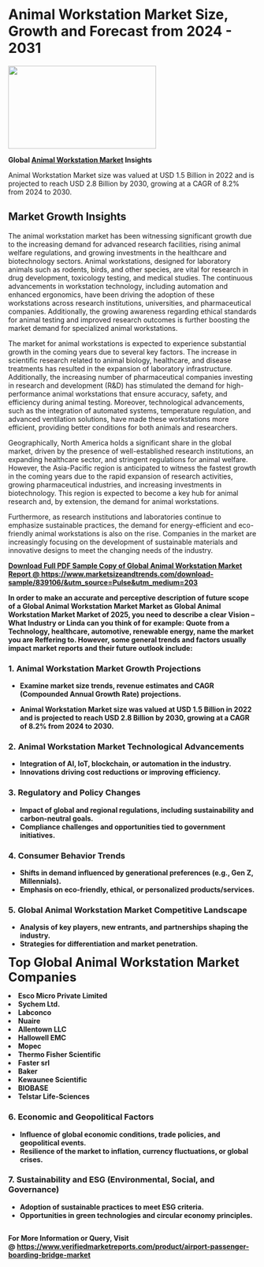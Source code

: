 <H1>Animal Workstation Market Size, Growth and Forecast from 2024 - 2031</H1><img class="aligncenter size-medium wp-image-584254" src="https://thirdeyenews.in/wp-content/uploads/2024/09/Global-Market-Research-300x168.jpeg" alt="" width="300" height="168" /><p><strong>Global&nbsp;<a href="https://www.marketsizeandtrends.com/download-sample/839106/&amp;utm_source=Pulse&amp;utm_medium=203">Animal Workstation Market</a> Insights</strong></p><p>Animal Workstation Market size was valued at USD 1.5 Billion in 2022 and is projected to reach USD 2.8 Billion by 2030, growing at a CAGR of 8.2% from 2024 to 2030.</p><p><h2>Market Growth Insights</h2> <p>The animal workstation market has been witnessing significant growth due to the increasing demand for advanced research facilities, rising animal welfare regulations, and growing investments in the healthcare and biotechnology sectors. Animal workstations, designed for laboratory animals such as rodents, birds, and other species, are vital for research in drug development, toxicology testing, and medical studies. The continuous advancements in workstation technology, including automation and enhanced ergonomics, have been driving the adoption of these workstations across research institutions, universities, and pharmaceutical companies. Additionally, the growing awareness regarding ethical standards for animal testing and improved research outcomes is further boosting the market demand for specialized animal workstations.</p> <p><strong><a href="#"></a></strong></p> <p>The market for animal workstations is expected to experience substantial growth in the coming years due to several key factors. The increase in scientific research related to animal biology, healthcare, and disease treatments has resulted in the expansion of laboratory infrastructure. Additionally, the increasing number of pharmaceutical companies investing in research and development (R&D) has stimulated the demand for high-performance animal workstations that ensure accuracy, safety, and efficiency during animal testing. Moreover, technological advancements, such as the integration of automated systems, temperature regulation, and advanced ventilation solutions, have made these workstations more efficient, providing better conditions for both animals and researchers.</p> <p>Geographically, North America holds a significant share in the global market, driven by the presence of well-established research institutions, an expanding healthcare sector, and stringent regulations for animal welfare. However, the Asia-Pacific region is anticipated to witness the fastest growth in the coming years due to the rapid expansion of research activities, growing pharmaceutical industries, and increasing investments in biotechnology. This region is expected to become a key hub for animal research and, by extension, the demand for animal workstations.</p> <p>Furthermore, as research institutions and laboratories continue to emphasize sustainable practices, the demand for energy-efficient and eco-friendly animal workstations is also on the rise. Companies in the market are increasingly focusing on the development of sustainable materials and innovative designs to meet the changing needs of the industry.</p> <p><strong><a href="#"></p><p><span class=""><strong>Download Full PDF Sample Copy of Global Animal Workstation Market Report</strong> @ <a href="https://www.marketsizeandtrends.com/download-sample/839106/&amp;utm_source=Pulse&amp;utm_medium=203" target="_blank">https://www.marketsizeandtrends.com/download-sample/839106/&amp;utm_source=Pulse&amp;utm_medium=203</a></span></p><p>In order to make an accurate and perceptive description of future scope of a Global&nbsp;Animal Workstation Market Market as Global&nbsp;Animal Workstation Market Market of 2025, you need to describe a clear Vision &ndash; What Industry or Linda can you think of for example: Quote from a Technology, healthcare, automotive, renewable energy, name the market you are Reffering to. However, some general trends and factors usually impact market reports and their future outlook include:</p><h3>1.&nbsp;<strong>Animal Workstation Market Growth Projections</strong></h3><ul><li>Examine market size trends, revenue estimates and CAGR (Compounded Annual Growth Rate) projections.</li><li><p>Animal Workstation Market size was valued at USD 1.5 Billion in 2022 and is projected to reach USD 2.8 Billion by 2030, growing at a CAGR of 8.2% from 2024 to 2030.</p></li></ul><h3>2.&nbsp;<strong>Animal Workstation Market Technological Advancements</strong></h3><ul><li>Integration of AI, IoT, blockchain, or automation in the industry.</li><li>Innovations driving cost reductions or improving efficiency.</li></ul><h3>3.&nbsp;<strong>Regulatory and Policy Changes</strong></h3><ul><li>Impact of global and regional regulations, including sustainability and carbon-neutral goals.</li><li>Compliance challenges and opportunities tied to government initiatives.</li></ul><h3>4.&nbsp;<strong>Consumer Behavior Trends</strong></h3><ul><li>Shifts in demand influenced by generational preferences (e.g., Gen Z, Millennials).</li><li>Emphasis on eco-friendly, ethical, or personalized products/services.</li></ul><h3>5.&nbsp;<strong>Global Animal Workstation Market Competitive Landscape</strong></h3><ul><li>Analysis of key players, new entrants, and partnerships shaping the industry.</li><li>Strategies for differentiation and market penetration.</li></ul><p data-pm-slice="1 1 []"><span style="color: inherit; font-family: inherit; font-size: 25px;">Top Global Animal Workstation Market Companies</span></p><div class="" data-test-id=""><p><li>Esco Micro Private Limited</li><li> Sychem Ltd.</li><li> Labconco</li><li> Nuaire</li><li> Allentown LLC</li><li> Hallowell EMC</li><li> Mopec</li><li> Thermo Fisher Scientific</li><li> Faster srl</li><li> Baker</li><li> Kewaunee Scientific</li><li> BIOBASE</li><li> Telstar Life-Sciences</li></p></div><h3>6.&nbsp;<strong>Economic and Geopolitical Factors</strong></h3><ul><li>Influence of global economic conditions, trade policies, and geopolitical events.</li><li>Resilience of the market to inflation, currency fluctuations, or global crises.</li></ul><h3>7.&nbsp;<strong>Sustainability and ESG (Environmental, Social, and Governance)</strong></h3><ul><li>Adoption of sustainable practices to meet ESG criteria.</li><li>Opportunities in green technologies and circular economy principles.</li></ul><h2><strong style="font-size: 14px;">For More Information or Query, Visit @&nbsp;</strong><a style="background-color: #ffffff; font-size: 14px;" href="https://www.marketsizeandtrends.com/report/animal-workstation-market/" target="_blank">https://www.verifiedmarketreports.com/product/airport-passenger-boarding-bridge-market</a></h2>
